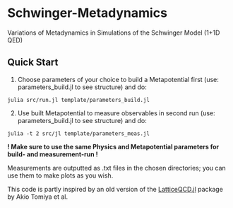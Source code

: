 # Schwinger-Metadynamics
Variations of Metadynamics in Simulations of the Schwinger Model (1+1D QED)

## Quick Start
1. Choose parameters of your choice to build a Metapotential first (use: parameters_build.jl to see structure) and do:
```
julia src/run.jl template/parameters_build.jl
```

2. Use built Metapotential to measure observables in second run (use: parameters_build.jl to see structure) and do:
```
julia -t 2 src/jl template/parameters_meas.jl
```

**! Make sure to use the same Physics and Metapotential parameters for build- and measurement-run !**

Measurements are outputted as .txt files in the chosen directories; you can use them to make plots as you wish.

This code is partly inspired by an old version of the [LatticeQCD.jl](https://github.com/akio-tomiya/LatticeQCD.jl) package by Akio Tomiya et al.
